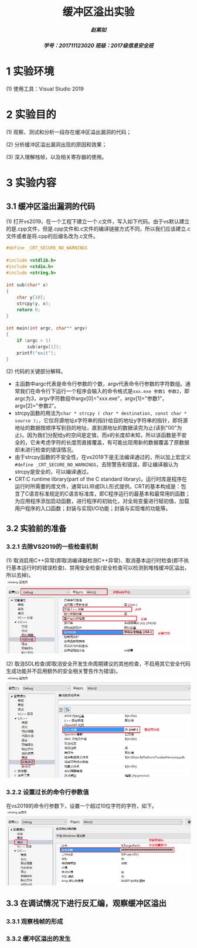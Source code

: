 # <center> 缓冲区溢出实验 </center>

##### <center> 赵紫如 </center>

##### <center> 学号：201711123020 班级：2017级信息安全班 </center>

# 1 实验环境

(1) 使用工具：Visual Studio 2019

# 2 实验目的

(1) 观察、测试和分析一段存在缓冲区溢出漏洞的代码；

(2) 分析缓冲区溢出漏洞出现的原因和效果；

(3) 深入理解栈帧，以及相关寄存器的使用。

# 3 实验内容

## 3.1 缓冲区溢出漏洞的代码

(1) 打开vs2019，在一个工程下建立一个.c文件，写入如下代码。由于vs默认建立的是.cpp文件，但是.cpp文件和.c文件的编译链接方式不同，所以我们应该建立.c文件或者是将.cpp的后缀名改为.c文件。

```c
#define _CRT_SECURE_NO_WARNINGS

#include <stdlib.h>
#include <stdio.h>
#include <string.h>

int sub(char* x)
{
    char y[10];
    strcpy(y, x);
    return 0;
}

int main(int argc, char** argv)
{
    if (argc > 1)
        sub(argv[1]);
    printf("exit");
}
```

(2) 代码的关键部分解释。

* 主函数中argc代表是命令行参数的个数，argv代表命令行参数的字符数组。通常我们在命令行下运行一个程序会输入的命令格式是`xxx.exe 参数1 参数2`，即argc为3，argv字符数组中argv[0]="xxx.exe"，argv[1]="参数1"，argv[2]="参数2"。
* strcpy函数的用法为`char * strcpy ( char * destination, const char * source );`，它仅将源地址x字符串的指针给目的地址y字符串的指针，即将源地址的数据按顺序写到目的地址，直到源地址的数据读完为止(读到"00"为止)。因为我们分配给y的空间是定值，而x的长度却未知，所以该函数是不安全的，它未考虑字符的长度而直接覆盖，有可能出现用新的数据覆盖了原数据却未进行检查的错误情况。
* 由于strcpy函数的不安全性，在vs2019下是无法编译通过的，所以加上宏定义`#define _CRT_SECURE_NO_WARNINGS`，去除警告和错误，即让编译器认为strcpy是安全的，可以编译通过。
* CRT:C runtime library(part of the C standard library)。运行时库是程序在运行时所需要的库文件，通常以LIB或DLL形式提供。CRT的基本构成是：包含了C语言标准规定的C语言标准库，即C程序运行的最基本和最常用的函数；为应用程序添加启动函数，进行程序的初始化，对全局变量进行赋初值，加载用户程序的入口函数；封装与实现I/O功能；封装与实现堆的功能等。

## 3.2 实验前的准备

### 3.2.1 去除VS2019的一些检查机制

(1) 取消启用C++异常(即取消编译器检测C++异常)、取消基本运行时检查(即不执行基本运行时的错误检查)、禁用安全检查(安全检查可以检测到堆栈缓冲区溢出，所以去掉)。
![code-generate](images/code-generate.png)

(2) 取消SDL检查(即取消安全开发生命周期建议的其他检查，不启用其它安全代码生成功能并不启用额外的安全相关警告作为错误)。
![SDL-check](images/SDL-check.png)

### 3.2.2 设置过长的命令行参数值

在vs2019的命令行参数下，设置一个超过10位字符的字符，如下。
![parameter-set](images/parameter-set.png)


## 3.3 在调试情况下进行反汇编，观察缓冲区溢出

### 3.3.1 观察栈帧的形成

### 3.3.2 缓冲区溢出的发生

